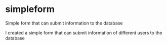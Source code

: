 # simpleform
Simple form that can submit information to the database

I created a simple form that can submit information of different users to the database
